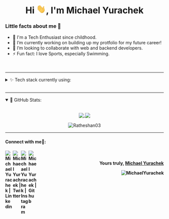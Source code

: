 <h1 align="center">Hi <img src="https://raw.githubusercontent.com/ABSphreak/ABSphreak/master/gifs/Hi.gif" width="30px">, I'm Michael Yurachek</h1>

<h3>Little facts about me 🧑</h3>

- 🧞 I'm a Tech Enthusiast since childhood.
- 🔭 I’m currently working on building up my protfolio for my future career!
- 👯 I’m looking to collaborate with web and backend developers.
- ⚡ Fun fact: I love Sports, especially Swimming.
<br>

---

<details>
<summary>
  ✨ Tech stack currently using:
</summary>
   <br>
<code><a href="https://www.python.org/" target="_blank"><img height="30" src="https://www.vectorlogo.zone/logos/python/python-icon.svg"></a></code>
<code><a href="https://www.oracle.com/java/" target="_blank"><img height="30" src="https://www.vectorlogo.zone/logos/java/java-icon.svg"></a></code>
<code><a href="https://www.javascript.com/" target="_blank"><img height="30" src="https://raw.githubusercontent.com/devicons/devicon/master/icons/javascript/javascript-plain.svg"></a></code>
<code><a href="https://www.w3schools.com/html/" target="_blank"><img height="30" src="https://www.vectorlogo.zone/logos/w3_html5/w3_html5-icon.svg"></a></code>
<code><a href="https://www.w3schools.com/css/" target="_blank"><img height="30" src="https://raw.githubusercontent.com/devicons/devicon/master/icons/css3/css3-original.svg"></a></code>
<code><a href="https://nodejs.org/en/" target="_blank"><img height="30" src="https://www.vectorlogo.zone/logos/nodejs/nodejs-icon.svg"></a></code>
<code><a href="https://git-scm.com/" target="_blank"><img height="30" src="https://www.vectorlogo.zone/logos/git-scm/git-scm-icon.svg"></a></code>
  
</details>
<br>

---

<details open="">
<summary>
 📔 GitHub Stats:
</summary>
<br>
<p align="center">
  <a href="https://github.com/MichaelYurachek">
    <img align="center"  height="175px" src="https://github-readme-stats.vercel.app/api?username=MichaelYurachek&show_icons=true&hide_border=true&title_color=94b4a4&amp&icon_color=FFFFFF&amp&text_color=FFFFFF&amp&bg_color=000000&count_private=true&include_all_commits=true"/>
  </a>
  <a href="https://github.com/MichaelYurachek">
    <img align="center" height="175px"  src="https://github-readme-stats.vercel.app/api/top-langs/?username=MichaelYurachek&text_color=FFFFFF&bg_color=000000&title_color=94b4a4&langs_count=15&layout=compact&hide_border=true" />
  </a>
</p>
  <p align="center"><img align="center" src="https://github-readme-streak-stats.herokuapp.com/?user=MichaelYurachek&text_color=FFFFFF&bg_color=000000&title_color=94b4a4&langs_count=15&layout=compact&hide_border=true" alt="Ratheshan03" /></p>
</details>

---

<h4> Connect with me🤝: <h4>
  </hr>
  <a href="https://www.linkedin.com/in/michael-yurachek-26b8a0313/">
   <img align="left" alt=" Michael Yurachek | Linkedin" width="24px" src="https://www.vectorlogo.zone/logos/linkedin/linkedin-icon.svg" />
  </a>
  <a href="https://x.com/skyzerbefr">
    <img align="left" alt="Michael Yurachek | Twitter" width="26px" src="https://www.vectorlogo.zone/logos/twitter/twitter-official.svg" />
  </a>
  <a href="https://www.instagram.com/skyzerbefr/">
    <img align="left" alt="Michael Yurachek | Instagram" width="24px" src="https://www.vectorlogo.zone/logos/instagram/instagram-icon.svg" />
  </a>
   <a href="https://github.com/MichaelYurachek">
    <img align="left" alt="Michael Yurachek | Github" width="26px" src="https://www.vectorlogo.zone/logos/github/github-tile.svg" />
  </a>
  <br>
  
<p align="right" >Yours truly,  <a href="https://github.com/MichaelYurachek">Michael Yurachek</a></p>
<p align="right" > <img src="https://komarev.com/ghpvc/?username=MichaelYurachek&label=Profile%20views&color=0e75b6&style=flat" alt="MichaelYurachek" /> </p>